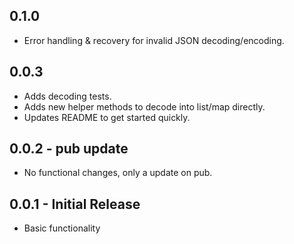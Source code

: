## 0.1.0

* Error handling & recovery for invalid JSON decoding/encoding.

## 0.0.3

* Adds decoding tests.
* Adds new helper methods to decode into list/map directly.
* Updates README to get started quickly.

## 0.0.2 - pub update

* No functional changes, only a update on pub.

## 0.0.1 - Initial Release

* Basic functionality
